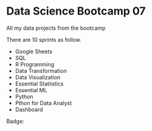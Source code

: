 # Data Science Bootcamp 07

All my data projects from the bootcamp

There are 10 sprints as follow.

* Google Sheets
* SQL
* R Programming
* Data Transformation
* Data Visualization
* Essential Statiistics
* Essential ML
* Python
* Pthon for Data Analyst
* Dashboard

Badge:
